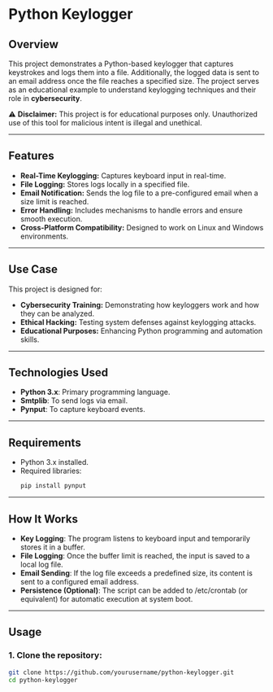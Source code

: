 # Python Keylogger

## Overview
This project demonstrates a Python-based keylogger that captures keystrokes and logs them into a file. Additionally, the logged data is sent to an email address once the file reaches a specified size. The project serves as an educational example to understand keylogging techniques and their role in **cybersecurity**.

⚠️ **Disclaimer:** This project is for educational purposes only. Unauthorized use of this tool for malicious intent is illegal and unethical.

---

## Features
- **Real-Time Keylogging:** Captures keyboard input in real-time.
- **File Logging:** Stores logs locally in a specified file.
- **Email Notification:** Sends the log file to a pre-configured email when a size limit is reached.
- **Error Handling:** Includes mechanisms to handle errors and ensure smooth execution.
- **Cross-Platform Compatibility:** Designed to work on Linux and Windows environments.

---

## Use Case
This project is designed for:
- **Cybersecurity Training:** Demonstrating how keyloggers work and how they can be analyzed.
- **Ethical Hacking:** Testing system defenses against keylogging attacks.
- **Educational Purposes:** Enhancing Python programming and automation skills.

---

## Technologies Used
- **Python 3.x**: Primary programming language.
- **Smtplib**: To send logs via email.
- **Pynput**: To capture keyboard events.

---

## Requirements
- Python 3.x installed.
- Required libraries:
  ```bash
  pip install pynput

---

## How It Works
- **Key Logging**: The program listens to keyboard input and temporarily stores it in a buffer.
- **File Logging**: Once the buffer limit is reached, the input is saved to a local log file.
- **Email Sending**: If the log file exceeds a predefined size, its content is sent to a configured email address.
- **Persistence (Optional)**: The script can be added to /etc/crontab (or equivalent) for automatic execution at system boot.

---

## Usage

### 1. Clone the repository:
```bash
git clone https://github.com/yourusername/python-keylogger.git
cd python-keylogger

